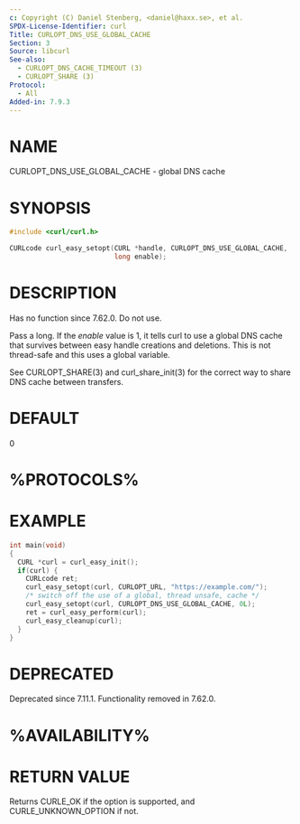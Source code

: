 ```yaml
---
c: Copyright (C) Daniel Stenberg, <daniel@haxx.se>, et al.
SPDX-License-Identifier: curl
Title: CURLOPT_DNS_USE_GLOBAL_CACHE
Section: 3
Source: libcurl
See-also:
  - CURLOPT_DNS_CACHE_TIMEOUT (3)
  - CURLOPT_SHARE (3)
Protocol:
  - All
Added-in: 7.9.3
---
```


# NAME

CURLOPT_DNS_USE_GLOBAL_CACHE - global DNS cache

# SYNOPSIS

~~~c
#include <curl/curl.h>

CURLcode curl_easy_setopt(CURL *handle, CURLOPT_DNS_USE_GLOBAL_CACHE,
                          long enable);
~~~

# DESCRIPTION

Has no function since 7.62.0. Do not use.

Pass a long. If the *enable* value is 1, it tells curl to use a global DNS
cache that survives between easy handle creations and deletions. This is not
thread-safe and this uses a global variable.

See CURLOPT_SHARE(3) and curl_share_init(3) for the correct way to share DNS
cache between transfers.

# DEFAULT

0

# %PROTOCOLS%

# EXAMPLE

~~~c
int main(void)
{
  CURL *curl = curl_easy_init();
  if(curl) {
    CURLcode ret;
    curl_easy_setopt(curl, CURLOPT_URL, "https://example.com/");
    /* switch off the use of a global, thread unsafe, cache */
    curl_easy_setopt(curl, CURLOPT_DNS_USE_GLOBAL_CACHE, 0L);
    ret = curl_easy_perform(curl);
    curl_easy_cleanup(curl);
  }
}

~~~

# DEPRECATED

Deprecated since 7.11.1. Functionality removed in 7.62.0.

# %AVAILABILITY%

# RETURN VALUE

Returns CURLE_OK if the option is supported, and CURLE_UNKNOWN_OPTION if not.
